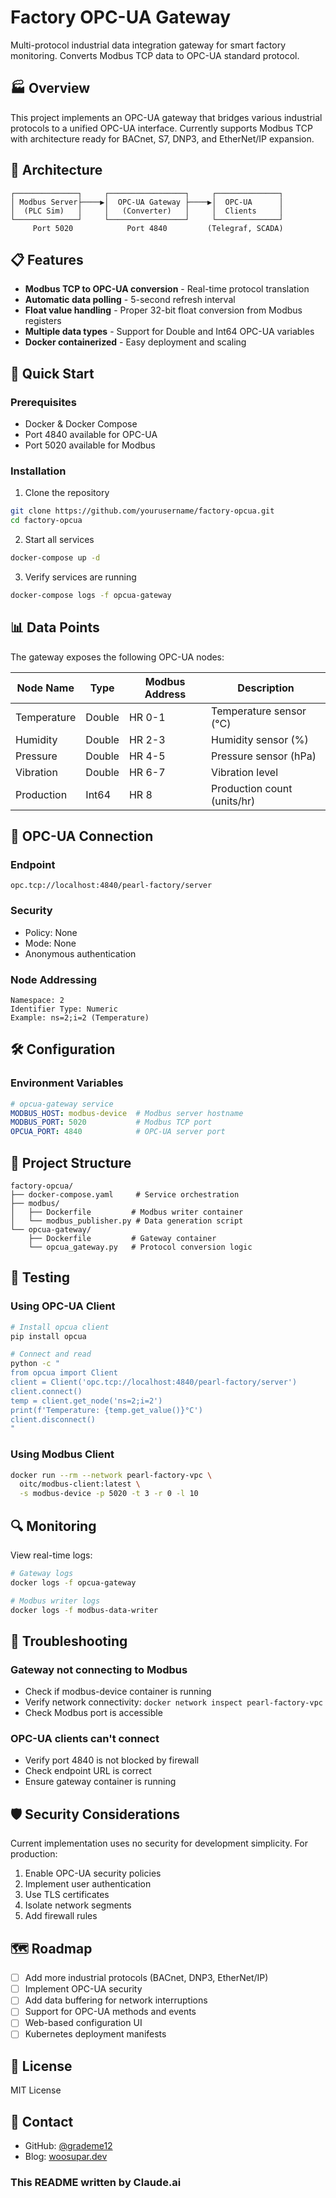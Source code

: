 # Factory OPC-UA Gateway

Multi-protocol industrial data integration gateway for smart factory monitoring. Converts Modbus TCP data to OPC-UA standard protocol.

## 🏭 Overview

This project implements an OPC-UA gateway that bridges various industrial protocols to a unified OPC-UA interface. Currently supports Modbus TCP with architecture ready for BACnet, S7, DNP3, and EtherNet/IP expansion.

## 🔧 Architecture

```
┌──────────────┐     ┌─────────────────┐     ┌──────────────┐
│ Modbus Server├────▶│  OPC-UA Gateway ├────▶│  OPC-UA      │
│  (PLC Sim)   │     │   (Converter)   │     │  Clients     │
└──────────────┘     └─────────────────┘     └──────────────┘
     Port 5020            Port 4840         (Telegraf, SCADA)
```

## 📋 Features

- **Modbus TCP to OPC-UA conversion** - Real-time protocol translation
- **Automatic data polling** - 5-second refresh interval
- **Float value handling** - Proper 32-bit float conversion from Modbus registers
- **Multiple data types** - Support for Double and Int64 OPC-UA variables
- **Docker containerized** - Easy deployment and scaling

## 🚀 Quick Start

### Prerequisites
- Docker & Docker Compose
- Port 4840 available for OPC-UA
- Port 5020 available for Modbus

### Installation

1. Clone the repository
```bash
git clone https://github.com/yourusername/factory-opcua.git
cd factory-opcua
```

2. Start all services
```bash
docker-compose up -d
```

3. Verify services are running
```bash
docker-compose logs -f opcua-gateway
```

## 📊 Data Points

The gateway exposes the following OPC-UA nodes:

| Node Name | Type | Modbus Address | Description |
|-----------|------|----------------|-------------|
| Temperature | Double | HR 0-1 | Temperature sensor (°C) |
| Humidity | Double | HR 2-3 | Humidity sensor (%) |
| Pressure | Double | HR 4-5 | Pressure sensor (hPa) |
| Vibration | Double | HR 6-7 | Vibration level |
| Production | Int64 | HR 8 | Production count (units/hr) |

## 🔌 OPC-UA Connection

### Endpoint
```
opc.tcp://localhost:4840/pearl-factory/server
```

### Security
- Policy: None
- Mode: None
- Anonymous authentication

### Node Addressing
```
Namespace: 2
Identifier Type: Numeric
Example: ns=2;i=2 (Temperature)
```

## 🛠️ Configuration

### Environment Variables

```yaml
# opcua-gateway service
MODBUS_HOST: modbus-device  # Modbus server hostname
MODBUS_PORT: 5020           # Modbus TCP port
OPCUA_PORT: 4840            # OPC-UA server port
```

## 📁 Project Structure

```
factory-opcua/
├── docker-compose.yaml     # Service orchestration
├── modbus/
│   ├── Dockerfile         # Modbus writer container
│   └── modbus_publisher.py # Data generation script
└── opcua-gateway/
    ├── Dockerfile         # Gateway container
    └── opcua_gateway.py   # Protocol conversion logic
```

## 🧪 Testing

### Using OPC-UA Client
```bash
# Install opcua client
pip install opcua

# Connect and read
python -c "
from opcua import Client
client = Client('opc.tcp://localhost:4840/pearl-factory/server')
client.connect()
temp = client.get_node('ns=2;i=2')
print(f'Temperature: {temp.get_value()}°C')
client.disconnect()
"
```

### Using Modbus Client
```bash
docker run --rm --network pearl-factory-vpc \
  oitc/modbus-client:latest \
  -s modbus-device -p 5020 -t 3 -r 0 -l 10
```

## 🔍 Monitoring

View real-time logs:
```bash
# Gateway logs
docker logs -f opcua-gateway

# Modbus writer logs
docker logs -f modbus-data-writer
```

## 🚦 Troubleshooting

### Gateway not connecting to Modbus
- Check if modbus-device container is running
- Verify network connectivity: `docker network inspect pearl-factory-vpc`
- Check Modbus port is accessible

### OPC-UA clients can't connect
- Verify port 4840 is not blocked by firewall
- Check endpoint URL is correct
- Ensure gateway container is running

## 🛡️ Security Considerations

Current implementation uses no security for development simplicity. For production:

1. Enable OPC-UA security policies
2. Implement user authentication
3. Use TLS certificates
4. Isolate network segments
5. Add firewall rules

## 🗺️ Roadmap

- [ ] Add more industrial protocols (BACnet, DNP3, EtherNet/IP)
- [ ] Implement OPC-UA security
- [ ] Add data buffering for network interruptions
- [ ] Support for OPC-UA methods and events
- [ ] Web-based configuration UI
- [ ] Kubernetes deployment manifests

## 📄 License

MIT License

## 📧 Contact

- GitHub: [@grademe12](https://github.com/yourusername)
- Blog: [woosupar.dev](https://yourblog.com)

### This README written by Claude.ai
